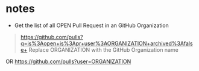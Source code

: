 # notes

- Get the list of all OPEN Pull Request in an GitHub Organization
> https://github.com/pulls?q=is%3Aopen+is%3Apr+user%3AORGANIZATION+archived%3Afalse+
Replace ORGANIZATION with the GitHub Organization name

OR https://github.com/pulls?user=ORGANIZATION
